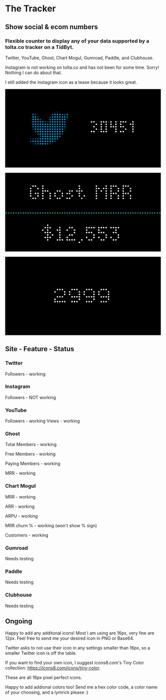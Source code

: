 # The Tracker

## Show social & ecom numbers

### Flexible counter to display any of your data supported by a tolta.co tracker on a TidByt.

Twitter, YouTube, Ghost, Chart Mogul, Gumroad, Paddle, and Clubhouse.

Instagram is not working on tolta.co and has not been for some time. Sorry! Nothing I can do about that.

I still added the instagram icon as a tease because it looks great.

![Screenshot1](_img1.png)

![Screenshot2](_img2.png)

![Screenshot3](_img3.png)

## Site - Feature - Status

### Twitter
Followers - working

### Instagram
Followers - NOT working

### YouTube
Followers - working
Views - working

### Ghost
Total Members - working

Free Members - working

Paying Members - working

MRR - working 

### Chart Mogul
MRR - working

ARR - working

ARPU - working

MRR churn % - working (won't show % sign)

Customers - working

### Gumroad
Needs testing

### Paddle
Needs testing

### Clubhouse
Needs testing

## Ongoing

Happy to add any additonal icons! Most I am using are 16px, very few are 12px. Feel free to send me your desired icon in PNG or Base64.

Twitter asks to not use their icon in any settings smaller than 16px, so a smaller Twitter icon is off the table.

If you want to find your own icon, I suggest icons8.com's Tiny Color collection: https://icons8.com/icons/tiny-color.

These are all 16px pixel perfect icons.

Happy to add addional colors too! Send me a hex color code, a color name of your choosing, and a lymrick please :)
